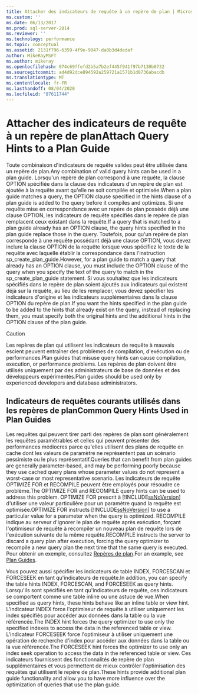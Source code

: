 ```yaml
---
title: Attacher des indicateurs de requête à un repère de plan | Microsoft Docs
ms.custom: ''
ms.date: 06/13/2017
ms.prod: sql-server-2014
ms.reviewer: ''
ms.technology: performance
ms.topic: conceptual
ms.assetid: 2131f796-6359-4f9e-9047-da0b3d4dedaf
author: MikeRayMSFT
ms.author: mikeray
ms.openlocfilehash: 074c69ffefd2b5a7b2ef445f941f97b7130b0732
ms.sourcegitcommit: ad4d92dce894592a259721a1571b1d8736abacdb
ms.translationtype: MT
ms.contentlocale: fr-FR
ms.lasthandoff: 08/04/2020
ms.locfileid: "87611744"
---
```

# <a name="attach-query-hints-to-a-plan-guide"></a><span data-ttu-id="62d71-102">Attacher des indicateurs de requête à un repère de plan</span><span class="sxs-lookup"><span data-stu-id="62d71-102">Attach Query Hints to a Plan Guide</span></span>
  <span data-ttu-id="62d71-103">Toute combinaison d'indicateurs de requête valides peut être utilisée dans un repère de plan.</span><span class="sxs-lookup"><span data-stu-id="62d71-103">Any combination of valid query hints can be used in a plan guide.</span></span> <span data-ttu-id="62d71-104">Lorsqu'un repère de plan correspond à une requête, la clause OPTION spécifiée dans la clause des indicateurs d'un repère de plan est ajoutée à la requête avant qu'elle ne soit compilée et optimisée.</span><span class="sxs-lookup"><span data-stu-id="62d71-104">When a plan guide matches a query, the OPTION clause specified in the hints clause of a plan guide is added to the query before it compiles and optimizes.</span></span> <span data-ttu-id="62d71-105">Si une requête mise en correspondance avec un repère de plan possède déjà une clause OPTION, les indicateurs de requête spécifiés dans le repère de plan remplacent ceux existant dans la requête.</span><span class="sxs-lookup"><span data-stu-id="62d71-105">If a query that is matched to a plan guide already has an OPTION clause, the query hints specified in the plan guide replace those in the query.</span></span> <span data-ttu-id="62d71-106">Toutefois, pour qu'un repère de plan corresponde à une requête possédant déjà une clause OPTION, vous devez inclure la clause OPTION de la requête lorsque vous spécifiez le texte de la requête avec laquelle établir la correspondance dans l'instruction sp_create_plan_guide.</span><span class="sxs-lookup"><span data-stu-id="62d71-106">However, for a plan guide to match a query that already has an OPTION clause, you must include the OPTION clause of the query when you specify the text of the query to match in the sp_create_plan_guide statement.</span></span> <span data-ttu-id="62d71-107">Si vous souhaitez que les indicateurs spécifiés dans le repère de plan soient ajoutés aux indicateurs qui existent déjà sur la requête, au lieu de les remplacer, vous devez spécifier les indicateurs d'origine et les indicateurs supplémentaires dans la clause OPTION du repère de plan.</span><span class="sxs-lookup"><span data-stu-id="62d71-107">If you want the hints specified in the plan guide to be added to the hints that already exist on the query, instead of replacing them, you must specify both the original hints and the additional hints in the OPTION clause of the plan guide.</span></span>  
  
> [!CAUTION]  
>  <span data-ttu-id="62d71-108">Les repères de plan qui utilisent les indicateurs de requête à mauvais escient peuvent entraîner des problèmes de compilation, d'exécution ou de performances.</span><span class="sxs-lookup"><span data-stu-id="62d71-108">Plan guides that misuse query hints can cause compilation, execution, or performance problems.</span></span> <span data-ttu-id="62d71-109">Les repères de plan doivent être utilisés uniquement par des administrateurs de base de données et des développeurs expérimentés.</span><span class="sxs-lookup"><span data-stu-id="62d71-109">Plan guides should be used only by experienced developers and database administrators.</span></span>  
  
## <a name="common-query-hints-used-in-plan-guides"></a><span data-ttu-id="62d71-110">Indicateurs de requêtes courants utilisés dans les repères de plan</span><span class="sxs-lookup"><span data-stu-id="62d71-110">Common Query Hints Used in Plan Guides</span></span>  
 <span data-ttu-id="62d71-111">Les requêtes qui peuvent tirer parti des repères de plan sont généralement les requêtes paramétrables et celles qui peuvent présenter des performances médiocres parce qu'elles utilisent des plans de requête en cache dont les valeurs de paramètre ne représentent pas un scénario pessimiste ou le plus représentatif.</span><span class="sxs-lookup"><span data-stu-id="62d71-111">Queries that can benefit from plan guides are generally parameter-based, and may be performing poorly because they use cached query plans whose parameter values do not represent a worst-case or most representative scenario.</span></span> <span data-ttu-id="62d71-112">Les indicateurs de requête OPTIMIZE FOR et RECOMPILE peuvent être employés pour résoudre ce problème.</span><span class="sxs-lookup"><span data-stu-id="62d71-112">The OPTIMIZE FOR and RECOMPILE query hints can be used to address this problem.</span></span> <span data-ttu-id="62d71-113">OPTIMIZE FOR prescrit à [!INCLUDE[ssNoVersion](../../includes/ssnoversion-md.md)] d'utiliser une valeur particulière pour un paramètre quand la requête est optimisée.</span><span class="sxs-lookup"><span data-stu-id="62d71-113">OPTIMIZE FOR instructs [!INCLUDE[ssNoVersion](../../includes/ssnoversion-md.md)] to use a particular value for a parameter when the query is optimized.</span></span> <span data-ttu-id="62d71-114">RECOMPILE indique au serveur d'ignorer le plan de requête après exécution, forçant l'optimiseur de requête à recompiler un nouveau plan de requête lors de l'exécution suivante de la même requête.</span><span class="sxs-lookup"><span data-stu-id="62d71-114">RECOMPILE instructs the server to discard a query plan after execution, forcing the query optimizer to recompile a new query plan the next time that the same query is executed.</span></span> <span data-ttu-id="62d71-115">Pour obtenir un exemple, consultez [Repères de plan](plan-guides.md).</span><span class="sxs-lookup"><span data-stu-id="62d71-115">For an example, see [Plan Guides](plan-guides.md).</span></span>  
  
 <span data-ttu-id="62d71-116">Vous pouvez aussi spécifier les indicateurs de table INDEX, FORCESCAN et FORCESEEK en tant qu'indicateurs de requête.</span><span class="sxs-lookup"><span data-stu-id="62d71-116">In addition, you can specify the table hints INDEX, FORCESCAN, and FORCESEEK as query hints.</span></span> <span data-ttu-id="62d71-117">Lorsqu'ils sont spécifiés en tant qu'indicateurs de requête, ces indicateurs se comportent comme une table inline ou une astuce de vue.</span><span class="sxs-lookup"><span data-stu-id="62d71-117">When specified as query hints, these hints behave like an inline table or view hint.</span></span> <span data-ttu-id="62d71-118">L'indicateur INDEX force l'optimiseur de requête à utiliser uniquement les index spécifiés pour accéder aux données dans la table ou la vue référencée.</span><span class="sxs-lookup"><span data-stu-id="62d71-118">The INDEX hint forces the query optimizer to use only the specified indexes to access the data in the referenced table or view.</span></span> <span data-ttu-id="62d71-119">L'indicateur FORCESEEK force l'optimiseur à utiliser uniquement une opération de recherche d'index pour accéder aux données dans la table ou la vue référencée.</span><span class="sxs-lookup"><span data-stu-id="62d71-119">The FORCESEEK hint forces the optimizer to use only an index seek operation to access the data in the referenced table or view.</span></span> <span data-ttu-id="62d71-120">Ces indicateurs fournissent des fonctionnalités de repère de plan supplémentaires et vous permettent de mieux contrôler l'optimisation des requêtes qui utilisent le repère de plan.</span><span class="sxs-lookup"><span data-stu-id="62d71-120">These hints provide additional plan guide functionality and allow you to have more influence over the optimization of queries that use the plan guide.</span></span>  
  
  

